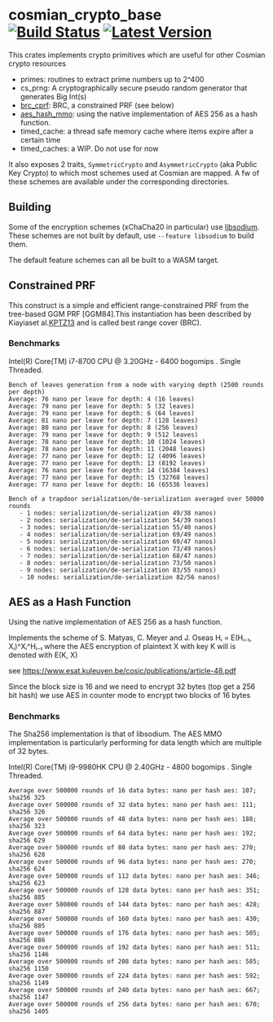 # cosmian_crypto_base &emsp; [![Build Status]][actions] [![Latest Version]][crates.io]


[Build Status]: https://img.shields.io/github/workflow/status/Cosmian/cosmian_crypto_base/CI%20checks/main
[actions]: https://github.com/Cosmian/cosmian_crypto_base/actions?query=branch%3Amain
[Latest Version]: https://img.shields.io/crates/v/cosmian_crypto_base.svg
[crates.io]: https://crates.io/crates/cosmian_crypto_base

This crates implements crypto primitives which are useful for other Cosmian crypto resources

- primes: routines to extract prime numbers up to 2^400
- cs_prng: A cryptographically secure pseudo random generator that generates Big Int(s)
- [brc_cprf](#constrained-prf): BRC, a constrained PRF (see below)
- [aes_hash_mmo](#aes-as-a-hash-function): using the native implementation of AES 256 as a hash function.
- timed_cache: a thread safe memory cache where items expire after a certain time
- timed_caches: a WIP. Do not use for now

It also exposes 2 traits, `SymmetricCrypto` and `AsymmetricCrypto` (aka Public Key Crypto) to which most schemes used at Cosmian are mapped. A fw of these schemes are available under the corresponding directories.


## Building

Some of the encryption schemes (xChaCha20 in particular) use [libsodium](https://github.com/jedisct1/libsodium).
These schemes are not built by default, use `--feature libsodium` to build them.

The default feature schemes can all be built to a WASM target.

## Constrained PRF

This construct is a simple and efficient range-constrained PRF from the tree-based GGM PRF [GGM84].This instantiation has been described by Kiayiaset al.[KPTZ13](https://people.csail.mit.edu/stavrosp/papers/ccs2013/CCS13_DPRF.pdf) and is called best range cover (BRC).


### Benchmarks

Intel(R) Core(TM) i7-8700 CPU @ 3.20GHz - 6400 bogomips . Single Threaded.

```
Bench of leaves generation from a node with varying depth (2500 rounds per depth)
Average: 76 nano per leave for depth: 4 (16 leaves)
Average: 79 nano per leave for depth: 5 (32 leaves)
Average: 79 nano per leave for depth: 6 (64 leaves)
Average: 81 nano per leave for depth: 7 (128 leaves)
Average: 80 nano per leave for depth: 8 (256 leaves)
Average: 79 nano per leave for depth: 9 (512 leaves)
Average: 78 nano per leave for depth: 10 (1024 leaves)
Average: 78 nano per leave for depth: 11 (2048 leaves)
Average: 77 nano per leave for depth: 12 (4096 leaves)
Average: 77 nano per leave for depth: 13 (8192 leaves)
Average: 76 nano per leave for depth: 14 (16384 leaves)
Average: 77 nano per leave for depth: 15 (32768 leaves)
Average: 77 nano per leave for depth: 16 (65536 leaves)
```

```
Bench of a trapdoor serialization/de-serialization averaged over 50000 rounds
   - 1 nodes: serialization/de-serialization 49/38 nanos)
   - 2 nodes: serialization/de-serialization 54/39 nanos)
   - 3 nodes: serialization/de-serialization 55/40 nanos)
   - 4 nodes: serialization/de-serialization 69/49 nanos)
   - 5 nodes: serialization/de-serialization 69/47 nanos)
   - 6 nodes: serialization/de-serialization 73/49 nanos)
   - 7 nodes: serialization/de-serialization 68/47 nanos)
   - 8 nodes: serialization/de-serialization 73/50 nanos)
   - 9 nodes: serialization/de-serialization 83/55 nanos)
   - 10 nodes: serialization/de-serialization 82/56 nanos)
```

## AES as a Hash Function

Using the native implementation of AES 256 as a hash function.

Implements the scheme of  S. Matyas, C. Meyer and J. Oseas
Hᵢ = E(Hᵢ₋₁, Xᵢ)^Xᵢ^Hᵢ₋₁ where the AES
encryption of plaintext X with key K will is denoted with E(K, X)

see https://www.esat.kuleuven.be/cosic/publications/article-48.pdf

Since the block size is 16 and we need to encrypt 32 bytes (top get a 256 bit hash)
we use AES in counter mode to encrypt two blocks of 16 bytes


### Benchmarks

The Sha256 implementation is that of libsodium.
The AES MMO implementation is particularly performing for data length
which are multiple of 32 bytes.

Intel(R) Core(TM) i9-9980HK CPU @ 2.40GHz - 4800 bogomips . Single Threaded.

```
Average over 500000 rounds of 16 data bytes: nano per hash aes: 107; sha256 325
Average over 500000 rounds of 32 data bytes: nano per hash aes: 111; sha256 326
Average over 500000 rounds of 48 data bytes: nano per hash aes: 188; sha256 323
Average over 500000 rounds of 64 data bytes: nano per hash aes: 192; sha256 629
Average over 500000 rounds of 80 data bytes: nano per hash aes: 270; sha256 628
Average over 500000 rounds of 96 data bytes: nano per hash aes: 270; sha256 624
Average over 500000 rounds of 112 data bytes: nano per hash aes: 346; sha256 623
Average over 500000 rounds of 128 data bytes: nano per hash aes: 351; sha256 885
Average over 500000 rounds of 144 data bytes: nano per hash aes: 428; sha256 887
Average over 500000 rounds of 160 data bytes: nano per hash aes: 430; sha256 885
Average over 500000 rounds of 176 data bytes: nano per hash aes: 505; sha256 886
Average over 500000 rounds of 192 data bytes: nano per hash aes: 511; sha256 1146
Average over 500000 rounds of 208 data bytes: nano per hash aes: 585; sha256 1150
Average over 500000 rounds of 224 data bytes: nano per hash aes: 592; sha256 1149
Average over 500000 rounds of 240 data bytes: nano per hash aes: 667; sha256 1147
Average over 500000 rounds of 256 data bytes: nano per hash aes: 670; sha256 1405
```
